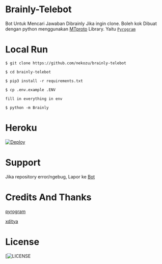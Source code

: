# Brainly-Telebot
Bot Untuk Mencari Jawaban Dibrainly
Jika ingin clone. Boleh kok
Dibuat dengan python menggunakan [MTproto](https://core.telegram.org/mtproto) Library. Yaitu [`Pyrogram`](https://docs.pyrogram.org)

# Local Run
```
$ git clone https://github.com/nekozu/brainly-telebot

$ cd brainly-telebot

$ pip3 install -r requirements.txt

$ cp .env.example .ENV

fill in everything in env

$ python -m Brainly
```

# Heroku
[![Deploy](https://www.herokucdn.com/deploy/button.svg)](https://heroku.com/deploy?template=https://github.com/Nekozu/Brainly-Telebot.git)

# Support 
Jika repository error/ngebug, Lapor ke [Bot](https://t.me/nekozusupportbot)

# Credits And Thanks
[pyrogram](https://github.com/pyrogram)

[xditya](https://github.com/xditya)

# License
[![LICENSE](https://www.gnu.org/graphics/gplv3-or-later.png)
